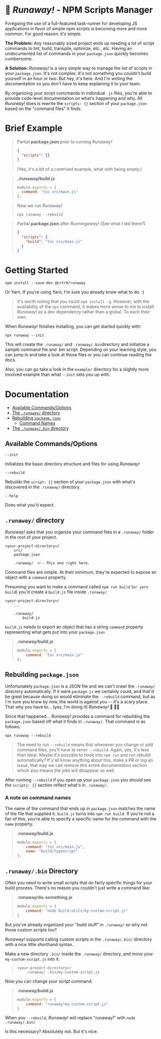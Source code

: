 # :ghost: *Runaway!* - NPM Scripts Manager

Foregoing the use of a full-featured task-runner for developing JS applications in favor of simple npm scripts is becoming more and more common.  For good reason: *it's simple.*  

**The Problem:** Any reasonably sized project ends up needing a lot of script commands to lint, build, transpile, optimize, etc., etc.  Having an undocumented list of commands in your `package.json` quickly becomes cumbersome.  

**A Solution:** *Runaway!* is a very simple way to manage the list of scripts in your `package.json`.  It's not complex.  It's not something you couldn't build yourself in an hour or two.  But hey, it's here.  And I'm writing the documentation so you don't have to keep explaining it to your team.

By organizing your script com/mands in individual `.js` files, you're able to provide code-level documentation on what's happening and why.  All *Runaway!* does is rewrite the `scripts: {}` section of your `package.json` based on the "command files" it finds.



# Brief Example

> Partial **package.json** prior to running *Runaway!*
> ```json
> {
>   "scripts": {}
> }
> ```
> (Yes, it's a bit of a contrived example, what with being empty.)

> **./runaway/build.js**
> ```javascript
> module.exports = {
>   command: "tsc src/main.js"
> };
> ```

> Now we run *Runaway!*
> ```
> npx runaway --rebuild
> ```

> Partial **package.json** after *Runningaway!* (See what I did there?)
> ```json
> {
>   "scripts": {
>     "build": "tsc src/main.js"
>   }
> }
> ```


# Getting Started

```  
npm install --save-dev @crtr9/runaway  
```

Or Yarn.  If you're using Yarn, I'm sure you already know what to do. :)

> It's worth noting that you could `npm install -g`.  However, with the availability of the `npx` command, it makes more sense to me to install *Runaway!* as a dev dependency rather than a global.  To each their own.



When *Runaway!* finishes installing, you can get started quickly with:

```
npx runaway --init
```

This will create the `.runaway/` and `.runaway/.bin`directory and initialize a sample command file and .bin script.  Depending on your learning style, you can jump in and take a look at those files or you can continue reading the docs.

Also, you can go take a look in the `example/` directory for a slightly more involved example than what `--init` sets you up with.


# Documentation

- [Available Commands/Options](#available-commandsoptions)
- [The `.runaway/` directory](#runaway-directory)
- [Rebuilding `package.json`](#rebuilding-packagejson)
  - [Command Names](#a-note-on-command-names)
- [The `.runaway/.bin` directory](#runawaybin-directory)



## Available Commands/Options

`--init`

Initializes the basic directory structure and files for using *Runaway!*



`--rebuild`

Rebuilds the `script: {}` section of your `package.json` with what's discovered in the `.runaway/` directory.



`--help`

Does what you'd expect.



## `.runaway/` directory

*Runaway!* asks that you organize your command files in a `.runaway/` folder in the root of your project.

```
<your-project-directory>/
    src/
    package.json
    
    .runaway/  <-- This one right here.  
```

Command files are simple.  At their minimum, they're expected to expose an object with a `command` property.

Presuming you want to make a command called `npm run build` (`or yarn build`) you'd create a `build.js` file inside `.runaway/`  

```  
<your-project-directory>/
    ...

    .runaway/
        build.js
```

`build.js` needs to export an object that has a string `command` property representing what gets put into your `package.json`

> **.runaway/build.js**
> ```javascript  
> module.exports = {
>     command: "tsc src/main.js"  
> };  
> ```

## Rebuilding `package.json`  

Unfortunately `package.json` is a JSON file and we can't crawl the `.runaway/` directory automatically.  If it were `package.js` we certainly could, and that'd be great because doing so would eliminate the `--rebuild` command, but as I'm sure you know by now, the world is against you -- it's a scary place.  That why you have to... (yes, I'm doing it) *Runaway!* :grimacing: :woman_facepalming:

Since that happened... *Runaway!* provides a command for rebuilding the `package.json` based off what it finds in `.runaway/`.  That command is as follows:  

```
npx runaway --rebuild
```

> The need to run `--rebuild` means that whenever you change or add command files, you'll have to rerun `--rebuild`.  Again, yes, it's less than ideal.  Maybe it's possible to hook into `npm run` and run rebuild automatically?  If y'all know anything about this, make a PR or log an issue, that way we can remove this entire documentation section which also means the joke will disappear as well.

After running `--rebuild` if you open up your `package.json` you should see the `scripts: {}` section reflect what's in `.runaway/`.  

### A note on command names

The name of the command that ends up in `package.json` matches the name of the file that supplied it.  `build.js` turns into `npm run build`.  If you're not a fan of this, you're able to specify a specific name for the command with the `name` property.

> **.runaway/build.js**
> ```javascript  
> module.exports = {
>     command: "tsc src/main.js",
>     name: "build/typescript"
> };  
> ```

## `.runaway/.bin` Directory

Often you need to write small scripts that do fairly specific things for your build process.  There's no reason you couldn't just write a command like:  

> **.runaway/do-something.js**
> ```javascript  
> module.exports = {
>     command: "node build-utils/my-custom-script.js"  
> }  
> ```

But you've already organized your "build stuff" in `.runaway/` so why not those custom scripts too?  

*Runaway!* supports calling custom scripts in the `.runaway/.bin/` directory with a nice little shorthand syntax.

Make a new directory `.bin/` inside the `.runaway/` directory, and move your `my-custom-script.js` into it.
> ```
> <your-project-directory>/
>     .runaway/ .bin/my-custom-script.js
> ```

Now you can change your script command:  
> **.runaway/build.js**
> ```javascript
> module.exports = {
>     command: "runaway!my-custom-script.js"  
> }  
> ```

When you `--rebuild`, *Runaway!* will replace "runaway!" with `node .runaway/.bin/`  

Is this necessary?  Absolutely not.  But it's nice.
